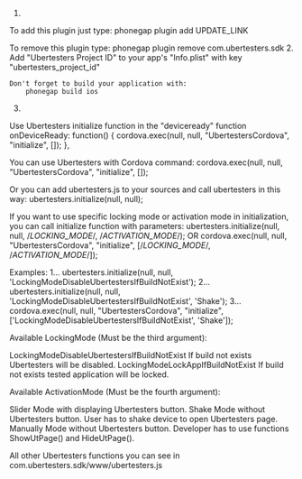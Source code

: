 1.
To add this plugin just type:
	phonegap plugin add UPDATE_LINK
			
To remove this plugin type:
	phonegap plugin remove com.ubertesters.sdk
2.
	Add "Ubertesters Project ID" to your app's "Info.plist" with key "ubertesters_project_id"	

	Don't forget to build your application with:
		phonegap build ios

3.
Use Ubertesters initialize function in the "deviceready" function
onDeviceReady: function() {
	cordova.exec(null, null, "UbertestersCordova", "initialize", []);
    },

You can use Ubertesters with Cordova command: 
cordova.exec(null, null, "UbertestersCordova", "initialize", []);

Or you can add ubertesters.js to your sources  and call ubertesters in this way:
		ubertesters.initialize(null, null);

If you want to use specific locking mode or activation mode in initialization,
you can call initialize function with parameters:
ubertesters.initialize(null, null, /*LOCKING_MODE*/, /*ACTIVATION_MODE*/);
OR
cordova.exec(null, null, "UbertestersCordova", "initialize", [/*LOCKING_MODE*/, /*ACTIVATION_MODE*/]);

Examples:
1...
	ubertesters.initialize(null, null, 'LockingModeDisableUbertestersIfBuildNotExist');
2...
	ubertesters.initialize(null, null, 'LockingModeDisableUbertestersIfBuildNotExist', 'Shake');
3...
cordova.exec(null, null, "UbertestersCordova", "initialize",
['LockingModeDisableUbertestersIfBuildNotExist', 'Shake']);


Available LockingMode (Must be the third argument): 

LockingModeDisableUbertestersIfBuildNotExist
If build not exists Ubertesters will be disabled.
LockingModeLockAppIfBuildNotExist
If build not exists tested application will be locked.

Available ActivationMode (Must be the fourth argument):

Slider
Mode with displaying Ubertesters button.
Shake
Mode without Ubertesters button. User has to shake device to open Ubertesters page.
Manually
Mode without Ubertesters button. Developer has to use functions ShowUtPage() and HideUtPage().

All other Ubertesters functions you can see in com.ubertesters.sdk/www/ubertesters.js